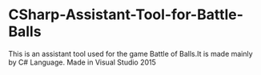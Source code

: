 # CSharp-Assistant-Tool-for-Battle-Balls
This is an assistant tool used for the game Battle of Balls.It is made mainly by C# Language.
Made in Visual Studio 2015
